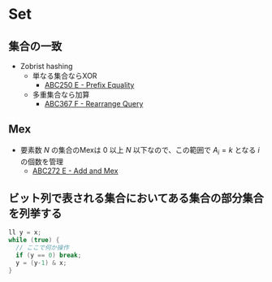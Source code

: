 # Set

## 集合の一致
- Zobrist hashing
  - 単なる集合ならXOR
    - [ABC250 E - Prefix Equality](https://atcoder.jp/contests/abc250/tasks/abc250_e)
  - 多重集合なら加算
    - [ABC367 F - Rearrange Query](https://atcoder.jp/contests/abc367/tasks/abc367_f)

## Mex
- 要素数 $N$ の集合のMexは $0$ 以上 $N$ 以下なので、この範囲で $A_i = k$ となる $i$ の個数を管理
  - [ABC272 E - Add and Mex](https://atcoder.jp/contests/abc272/tasks/abc272_e)

## ビット列で表される集合においてある集合の部分集合を列挙する

```cpp
ll y = x;
while (true) {
  // ここで何か操作
  if (y == 0) break;
  y = (y-1) & x;
}
```
